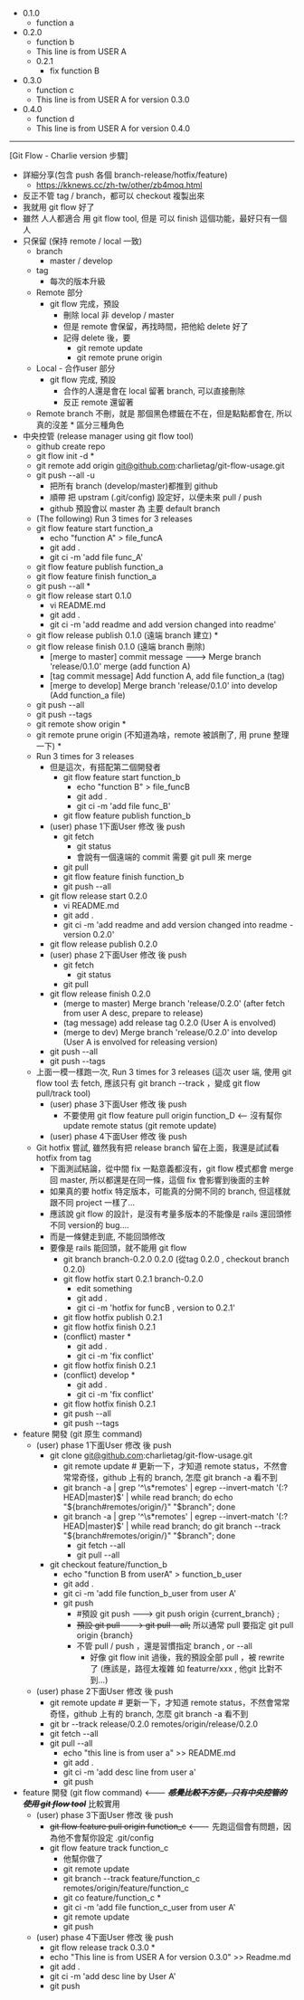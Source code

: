 * 0.1.0
  * function a
* 0.2.0
  * function b
  * This line is from USER A
  * 0.2.1
    * fix function B
* 0.3.0
  * function c
  * This line is from USER A for version 0.3.0
* 0.4.0
  * function d
  * This line is from USER A for version 0.4.0

<hr>

[Git Flow - Charlie version 步驟]

* 詳細分享(包含 push 各個 branch-release/hotfix/feature)
    * https://kknews.cc/zh-tw/other/zb4moq.html
* 反正不管 tag / branch，都可以 checkout 複製出來
* 我就用 git flow 好了
* 雖然 人人都適合 用 git flow tool, 但是 可以 finish 這個功能，最好只有一個人
* 只保留 (保持 remote / local 一致)
    * branch
        * master / develop
    * tag
        * 每次的版本升級
    * Remote 部分
        * git flow 完成，預設
            * 刪除 local 非 develop / master
            * 但是 remote 會保留，再找時間，把他給 delete 好了
            * 記得 delete 後，要
                * git remote update
                * git remote prune origin
    * Local - 合作user 部分
        * git flow 完成, 預設
            * 合作的人還是會在 local 留著 branch, 可以直接刪除
            * 反正 remote 還留著
    * Remote branch 不刪，就是 那個黑色標籤在不在，但是點點都會在, 所以真的沒差
        * 
區分三種角色
* 中央控管 (release manager using git flow tool)
    * github create repo
    * git flow init -d
        * 
    * git remote add origin git@github.com:charlietag/git-flow-usage.git
    * git push --all -u
        * 把所有 branch (develop/master)都推到 github
        * 順帶 把 upstram (.git/config) 設定好，以便未來 pull / push
        * github 預設會以 master 為 主要 default branch
    * (The following) Run 3 times for 3 releases
    * git flow feature start function_a
        * echo "function A" > file_funcA
        * git add .
        * git ci -m 'add file func_A'
    * git flow feature publish function_a
    * git flow feature finish function_a
    * git push --all
        * 
    * git flow release start 0.1.0
        * vi README.md
        * git add .
        * git ci -m 'add readme and add version changed into readme'
    * git flow release publish 0.1.0 (遠端 branch 建立)
        * 
    * git flow release finish 0.1.0 (遠端 branch 刪除)
        * [merge to master] commit message ---> Merge branch 'release/0.1.0' merge (add function A)
        * [tag commit message] Add function A, add file function_a (tag)
        * [merge to develop] Merge branch 'release/0.1.0' into develop (Add function_a file)
    * git push --all
    * git push --tags
    * git remote show origin
        * 
    * git remote prune origin  (不知道為啥，remote 被誤刪了, 用 prune 整理一下)
        * 
    * Run 3 times for 3 releases
        * 但是這次，有搭配第二個開發者
            * git flow feature start function_b
                * echo "function B" > file_funcB
                * git add .
                * git ci -m 'add file func_B'
            * git flow feature publish function_b
        * (user) phase 1下面User 修改 後 push
            * git fetch
                * git status
                * 會說有一個遠端的 commit 需要 git pull 來 merge
            * git pull
            * git flow feature finish function_b
            * git push --all
        * git flow release start 0.2.0
            * vi README.md
            * git add .
            * git ci -m 'add readme and add version changed into readme - version 0.2.0'
        * git flow release publish 0.2.0
        * (user) phase 2下面User 修改 後 push
            * git fetch
                * git status
            * git pull
        * git flow release finish 0.2.0
            * (merge to master) Merge branch 'release/0.2.0' (after fetch from user A desc, prepare to release)
            * (tag message) add release tag 0.2.0 (User A is envolved)
            * (merge to dev) Merge branch 'release/0.2.0' into develop (User A is envolved for releasing version)
        * git push --all
        * git push --tags
    * 上面一模一樣跑一次, Run 3 times for 3 releases (這次 user 端, 使用 git flow tool 去 fetch, 應該只有 git branch --track ，變成 git flow pull/track tool)
        * (user) phase 3下面User 修改 後 push
            * 不要使用 git flow feature pull origin function_D <-- 沒有幫你 update remote status (git remote update)
        * (user) phase 4下面User 修改 後 push
    * Git hotfix 嘗試, 雖然我有把 release branch 留在上面，我還是試試看 hotfix from tag
        * 下面測試結論，從中間 fix 一點意義都沒有，git flow 模式都會 merge 回 master, 所以都還是在同一條，這個 fix 會影響到後面的主幹
        * 如果真的要 hotfix 特定版本，可能真的分開不同的 branch, 但這樣就跟不同 project 一樣了...
        * 應該說 git flow 的設計，是沒有考量多版本的不能像是 rails 還回頭修不同 version的 bug....
        * 而是一條健走到底, 不能回頭修改
        * 要像是 rails 能回頭，就不能用 git flow
            * git branch branch-0.2.0 0.2.0  (從tag 0.2.0 , checkout branch 0.2.0)
            * git flow hotfix start 0.2.1 branch-0.2.0
                * edit something
                * git add .
                * git ci -m 'hotfix for funcB , version to 0.2.1'
            * git flow hotfix publish 0.2.1
            * git flow hotfix finish 0.2.1
            * (conflict) master
                * 
                * git add .
                * git ci -m 'fix conflict'
            * git flow hotfix finish 0.2.1
            * (conflict) develop
                * 
                * git add .
                * git ci -m 'fix conflict'
            * git flow hotfix finish 0.2.1
            * git push --all
            * git push --tags
* feature 開發 (git 原生 command)
    * (user) phase 1下面User 修改 後 push
        * git clone git@github.com:charlietag/git-flow-usage.git
            * git remote update # 更新一下，才知道 remote status，不然會常常奇怪，github 上有的 branch, 怎麼 git branch -a 看不到
            * git branch -a | grep '^\s*remotes' | egrep --invert-match '(:?HEAD|master)$' | while read branch; do echo "${branch#remotes/origin/}" "$branch"; done
            * git branch -a | grep '^\s*remotes' | egrep --invert-match '(:?HEAD|master)$' | while read branch; do git branch --track "${branch#remotes/origin/}" "$branch"; done
                * git fetch --all
                * git pull --all
        * git checkout feature/function_b
            * echo "function B from userA" > function_b_user
            * git add .
            * git ci -m 'add file function_b_user from user A'
            * git push  
                * #預設 git push ---> git push origin {current_branch} ; 
                * ~~預設 git pull ---> git pull --all;~~ 所以通常 pull 要指定 git pull origin {branch} 
                * 不管 pull / push ，還是習慣指定 branch , or --all
                    * 好像 git flow init 過後，我的預設全部 pull ，被 rewrite 了 (應該是，路徑太複雜 如 featurre/xxx , 他git 比對不到...)
    * (user) phase 2下面User 修改 後 push
        * git remote update # 更新一下，才知道 remote status，不然會常常奇怪，github 上有的 branch, 怎麼 git branch -a 看不到
        * git br --track release/0.2.0 remotes/origin/release/0.2.0
        * git fetch --all
        * git pull --all
            * echo "this line is from user a" >> README.md
            * git add .
            * git ci -m 'add desc line from user a'
            * git push
* feature 開發 (git flow command) <--- ~~***感覺比較不方便，只有中央控管的使用 git flow tool***~~ 比較實用
    * (user) phase 3下面User 修改 後 push
        * ~~git flow feature pull origin function_c~~ <--- 先跑這個會有問題，因為他不會幫你設定 .git/config
        * git flow feature track function_c
            * 他幫你做了
            * git remote update
            * git branch --track feature/function_c remotes/origin/feature/function_c
            * git co feature/function_c
                * 
            * git ci -m 'add file function_c_user from user A'
            * git remote update
            * git push
    * (user) phase 4下面User 修改 後 push
        * git flow release track 0.3.0
            * 
        * echo "This line is from USER A for version 0.3.0" >> Readme.md
        * git add .
        * git ci -m 'add desc line by User A'
        * git push
